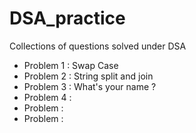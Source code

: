 # DSA_practice
Collections of questions solved under DSA

- Problem 1 : Swap Case
- Problem 2 : String split and join
- Problem 3 : What's your name ?
- Problem 4 :
- Problem :
- Problem :
